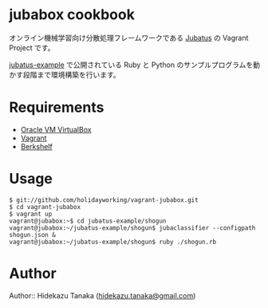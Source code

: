# jubabox cookbook

オンライン機械学習向け分散処理フレームワークである [Jubatus](http://jubat.us) の Vagrant Project です。

[jubatus-example](https://github.com/jubatus/jubatus-example) で公開されている Ruby と Python のサンプルプログラムを動かす段階まで環境構築を行います。

# Requirements

* [Oracle VM VirtualBox](https://www.virtualbox.org)
* [Vagrant](http://www.vagrantup.com)
* [Berkshelf](http://berkshelf.com)

# Usage

    $ git://github.com/holidayworking/vagrant-jubabox.git
    $ cd vagrant-jubabox
    $ vagrant up
    vagrant@jubabox:~$ cd jubatus-example/shogun
    vagrant@jubabox:~/jubatus-example/shogun$ jubaclassifier --configpath shogun.json &
    vagrant@jubabox:~/jubatus-example/shogun$ ruby ./shogun.rb

# Author

Author:: Hidekazu Tanaka (<hidekazu.tanaka@gmail.com>)

